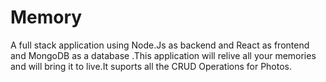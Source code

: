 # Memory

A full stack application using Node.Js as backend and React as frontend and MongoDB as a database .This application will relive all your memories and will bring it to live.It suports all the CRUD Operations for Photos.
